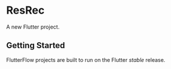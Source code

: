 # ResRec

A new Flutter project.

## Getting Started

FlutterFlow projects are built to run on the Flutter _stable_ release.
